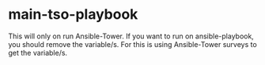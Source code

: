 # main-tso-playbook

This will only on run Ansible-Tower. If you want to run on ansible-playbook, you should remove the variable/s.  For this is using Ansible-Tower surveys to get the variable/s.

